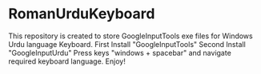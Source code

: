 # RomanUrduKeyboard
This repository is created to store GoogleInputTools exe files for Windows Urdu language Keyboard.
First Install "GoogleInputTools"
Second Install "GoogleInputUrdu"
Press keys "windows + spacebar" and navigate required keyboard language.
Enjoy!
